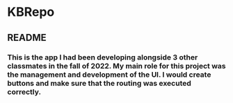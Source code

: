 # KBRepo
## README
### This is the app I had been developing alongside 3 other classmates in the fall of 2022. My main role for this project was the management and development of the UI. I would create buttons and make sure that the routing was executed correctly.
